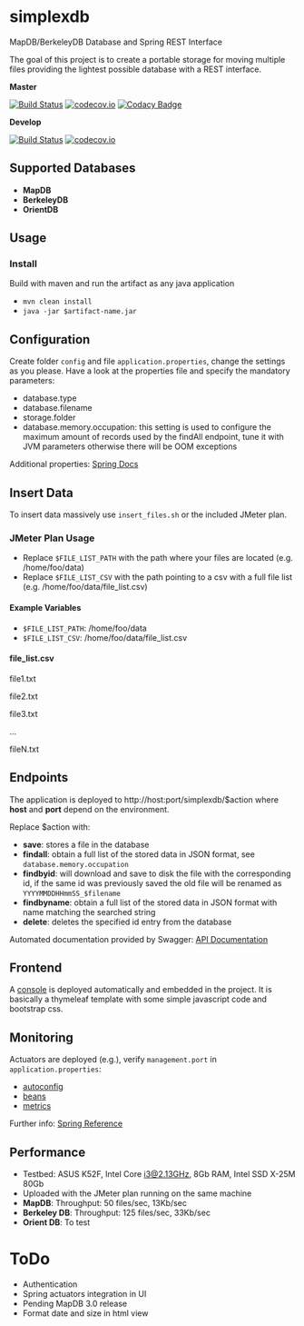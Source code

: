 # simplexdb
MapDB/BerkeleyDB Database and Spring REST Interface

The goal of this project is to create a portable storage for moving multiple files providing the
lightest possible database with a REST interface.

**Master**

[![Build Status](https://travis-ci.org/lcappuccio/simplexdb.svg?branch=master)](https://travis-ci.org/lcappuccio/simplexdb)
[![codecov.io](https://codecov.io/github/lcappuccio/simplexdb/coverage.svg?branch=master)](https://codecov.io/github/lcappuccio/simplexdb?branch=master)
[![Codacy Badge](https://api.codacy.com/project/badge/grade/68207375c31d4510afbad94e3f3a543a)](https://www.codacy.com/app/leo_4/simplexdb)

**Develop**

[![Build Status](https://travis-ci.org/lcappuccio/simplexdb.svg?branch=develop)](https://travis-ci.org/lcappuccio/simplexdb)
[![codecov.io](https://codecov.io/github/lcappuccio/simplexdb/coverage.svg?branch=develop)](https://codecov.io/github/lcappuccio/simplexdb?branch=develop)

## Supported Databases
- **MapDB**
- **BerkeleyDB**
- **OrientDB**

## Usage

### Install
Build with maven and run the artifact as any java application

- `mvn clean install`
- `java -jar $artifact-name.jar`

## Configuration
Create folder `config` and file `application.properties`, change the settings as you please.
Have a look at the properties file and specify the mandatory parameters:
- database.type
- database.filename
- storage.folder
- database.memory.occupation: this setting is used to configure the maximum amount of records used by the findAll endpoint, tune it with JVM parameters otherwise there will be OOM exceptions

Additional properties: [Spring Docs](http://docs.spring.io/spring-boot/docs/current/reference/html/common-application-properties.html)

## Insert Data
To insert data massively use `insert_files.sh` or the included JMeter plan.

### JMeter Plan Usage
- Replace `$FILE_LIST_PATH` with the path where your files are located (e.g. /home/foo/data)
- Replace `$FILE_LIST_CSV` with the path pointing to a csv with a full file list (e.g. /home/foo/data/file_list.csv)

#### Example Variables
- `$FILE_LIST_PATH`: /home/foo/data
- `$FILE_LIST_CSV`: /home/foo/data/file_list.csv

#### file_list.csv
file1.txt

file2.txt

file3.txt

...

fileN.txt

## Endpoints
The application is deployed to http://host:port/simplexdb/$action where **host** and **port** depend on the
environment.

Replace $action with:
- **save**: stores a file in the database
- **findall**: obtain a full list of the stored data in JSON format, see `database.memory.occupation`
- **findbyid**: will download and save to disk the file with the corresponding id, if the same id was previously saved
the old file will be renamed as `YYYYMMDDHHmmSS_$filename`
- **findbyname**: obtain a full list of the stored data in JSON format with name matching the searched string
- **delete**: deletes the specified id entry from the database

Automated documentation provided by Swagger: [API Documentation](http://localhost:8080/swagger-ui.html)

## Frontend
A [console](http://localhost:8080/simplexdb/view) is deployed automatically and embedded in the project.
It is basically a thymeleaf template with some simple javascript code and bootstrap css.

## Monitoring

Actuators are deployed (e.g.), verify `management.port` in `application.properties`:

* [autoconfig](http://localhost:8080/autoconfig)
* [beans](http://localhost:8080/beans)
* [metrics](http://localhost:8080/metrics)

Further info: [Spring Reference](http://docs.spring.io/spring-boot/docs/current-SNAPSHOT/reference/htmlsingle/#production-ready-endpoints)

## Performance
- Testbed: ASUS K52F, Intel Core i3@2.13GHz, 8Gb RAM, Intel SSD X-25M 80Gb
- Uploaded with the JMeter plan running on the same machine
- **MapDB**: Throughput: 50 files/sec, 13Kb/sec
- **Berkeley DB**: Throughput: 125 files/sec, 33Kb/sec
- **Orient DB**: To test

# ToDo
- Authentication
- Spring actuators integration in UI
- Pending MapDB 3.0 release
- Format date and size in html view